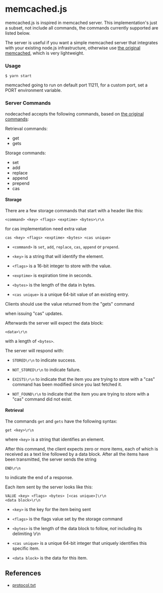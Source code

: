 
  

# memcached.js

memcached.js is inspired in memcached server. This implementation's just a subset, not include all commands, the commands currently supported are listed below.

The server is useful if you want a simple memcached server that integrates with your existing node.js infrastructure, otherwise use [the original memcached](http://memcached.org/), which is very lightweight.

### Usage

  

    $ yarn start

  

memcached going to run on default port 11211, for a custom port, set a PORT environment variable.

  

### Server Commands

  

nodecached accepts the following commands, based on [the original commands](https://github.com/memcached/memcached/blob/master/doc/protocol.txt):

Retrieval commands:

-   get
-   gets

Storage commands:

-   set
-   add
-   replace
-   append
-   prepend
-   cas
  

#### Storage

  

There are a few storage commands that start with a header like this:

    <command> <key> <flags> <exptime> <bytes>\r\n

  

for cas implementation need extra value

  

    cas <key> <flags> <exptime> <bytes> <cas unique>

  
  

* `<command>` is `set`, `add`, `replace`, `cas`, `append` or `prepend`.

  

* `<key>` is a string that will identify the element.

  

* `<flags>` is a 16-bit integer to store with the value.

  

* `<exptime>` is expiration time in seconds.

  

* `<bytes>` is the length of the data in bytes.

  

* `<cas unique>` is a unique 64-bit value of an existing entry.

Clients should use the value returned from the "gets" command

when issuing "cas" updates.

  

Afterwards the server will expect the data block:

  

`<data>\r\n`

  

with a length of `<bytes>`.

  

The server will respond with:

  

* `STORED\r\n` to indicate success.

  

* `NOT_STORED\r\n` to indicate failure.

* `EXISTS\r\n` to indicate that the item you are trying to store with a "cas" command has been modified since you last fetched it.

* `NOT_FOUND\r\n` to indicate that the item you are trying to store with a "cas" command did not exist.

  

#### Retrieval

The commands `get` and `gets` have the following syntax:

`get <key>\r\n`

where `<key>` is a string that identifies an element.

After this command, the client expects zero or more items, each of
which is received as a text line followed by a data block. After all
the items have been transmitted, the server sends the string

`END\r\n`

to indicate the end of a response.
 
Each item sent by the server looks like this:

    VALUE <key> <flags> <bytes> [<cas unique>]\r\n
    <data block>\r\n

* `<key>` is the key for the item being sent

 * `<flags>` is the flags value set by the storage command

* `<bytes>` is the length of the data block to follow, *not* including its delimiting \r\n

* `<cas unique>` is a unique 64-bit integer that uniquely identifies this specific item.

* `<data block>` is the data for this item.

## References

  

* [protocol.txt](https://github.com/memcached/memcached/blob/master/doc/protocol.txt)

